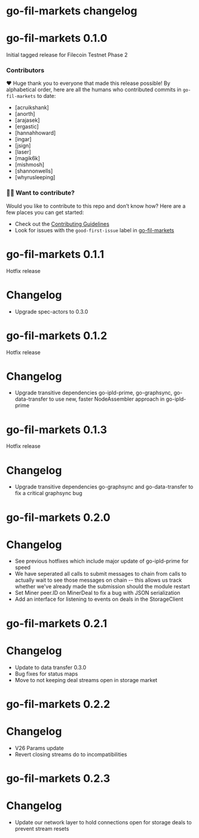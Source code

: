 # go-fil-markets changelog

# go-fil-markets 0.1.0

Initial tagged release for Filecoin Testnet Phase 2

### Contributors

❤️ Huge thank you to everyone that made this release possible! By alphabetical order, here are all the humans who contributed commits in `go-fil-markets` to date:

- [acruikshank]
- [anorth]
- [arajasek]
- [ergastic]
- [hannahhoward]
- [ingar]
- [jsign]
- [laser]
- [magik6k]
- [mishmosh]
- [shannonwells]
- [whyrusleeping]

### 🙌🏽 Want to contribute?

Would you like to contribute to this repo and don’t know how? Here are a few places you can get started:

- Check out the [Contributing Guidelines](https://github.com/filecoin-project/go-fil-markets/blob/master/CONTRIBUTING.md)
- Look for issues with the `good-first-issue` label in [go-fil-markets](https://github.com/filecoin-project/go-fil-markets/issues?utf8=%E2%9C%93&q=is%3Aissue+is%3Aopen+label%3A%22e-good-first-issue%22+)

# go-fil-markets 0.1.1

Hotfix release

# Changelog

- Upgrade spec-actors to 0.3.0

# go-fil-markets 0.1.2

Hotfix release

# Changelog

- Upgrade transitive dependencies go-ipld-prime, go-graphsync, go-data-transfer to use new, faster NodeAssembler approach in go-ipld-prime

# go-fil-markets 0.1.3

Hotfix release

# Changelog

- Upgrade transitive dependencies go-graphsync and go-data-transfer to fix a critical graphsync bug

# go-fil-markets 0.2.0

# Changelog

- See previous hotfixes which include major update of go-ipld-prime for speed
- We have seperated all calls to submit messages to chain from calls to actually
wait to see those messages on chain -- this allows us track whether we've already made the submission should the module restart
- Set Miner peer.ID on MinerDeal to fix a bug with JSON serialization
- Add an interface for listening to events on deals in the StorageClient

# go-fil-markets 0.2.1

# Changelog

- Update to data transfer 0.3.0
- Bug fixes for status maps
- Move to not keeping deal streams open in storage market

# go-fil-markets 0.2.2

# Changelog

- V26 Params update
- Revert closing streams do to incompatibilities

# go-fil-markets 0.2.3

# Changelog

- Update our network layer to hold connections open for storage deals to prevent stream resets
